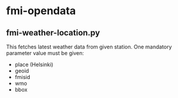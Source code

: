 # fmi-opendata

## fmi-weather-location.py
This fetches latest weather data from given station. One mandatory parameter value must be given:
* place (Helsinki)
* geoid
* fmisid
* wmo
* bbox
